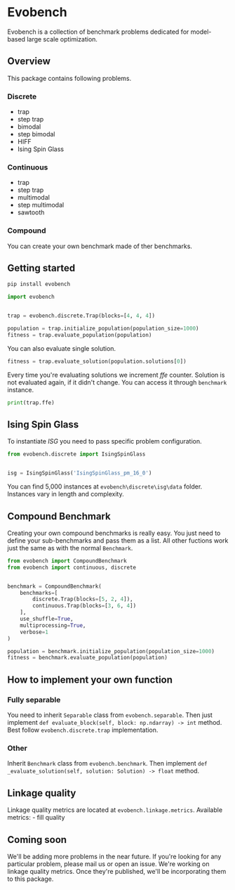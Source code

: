 # Evobench

Evobench is a collection of benchmark problems dedicated for model-based large scale optimization.

## Overview

This package contains following problems.

### Discrete

- trap
- step trap
- bimodal
- step bimodal
- HIFF
- Ising Spin Glass

### Continuous

- trap
- step trap
- multimodal
- step multimodal
- sawtooth

### Compound

You can create your own benchmark made of ther benchmarks.

## Getting started

```sh
pip install evobench
```

```py
import evobench


trap = evobench.discrete.Trap(blocks=[4, 4, 4])

population = trap.initialize_population(population_size=1000)
fitness = trap.evaluate_population(population)
```

You can also evaluate single solution.

```py
fitness = trap.evaluate_solution(population.solutions[0])
```

Every time you're evaluating solutions we increment _ffe_ counter.
Solution is not evaluated again, if it didn't change.
You can access it through `benchmark` instance.

```py
print(trap.ffe)
```

## Ising Spin Glass

To instantiate _ISG_ you need to pass specific problem configuration.

```py
from evobench.discrete import IsingSpinGlass


isg = IsingSpinGlass('IsingSpinGlass_pm_16_0')
```

You can find 5,000 instances at `evobench\discrete\isg\data` folder. Instances vary in length and complexity.

## Compound Benchmark

Creating your own compound benchmarks is really easy.
You just need to define your sub-benchmarks and pass them as a list. All other fuctions work just the same as with the normal `Benchmark`.

```py
from evobench import CompoundBenchmark
from evobench import continuous, discrete


benchmark = CompoundBenchmark(
    benchmarks=[
        discrete.Trap(blocks=[5, 2, 4]),
        continuous.Trap(blocks=[3, 6, 4])
    ],
    use_shuffle=True,
    multiprocessing=True,
    verbose=1
)

population = benchmark.initialize_population(population_size=1000)
fitness = benchmark.evaluate_population(population)
```

## How to implement your own function

### Fully separable

You need to inherit `Separable` class from `evobench.separable`.
Then just implement `def evaluate_block(self, block: np.ndarray) -> int` method. Best follow `evobench.discrete.trap` implementation.

### Other

Inherit `Benchmark` class from `evobench.benchmark`. Then implement `def _evaluate_solution(self, solution: Solution) -> float` method.

## Linkage quality

Linkage quality metrics are located at `evobench.linkage.metrics`.
Available metrics:
    - fill quality

## Coming soon

We'll be adding more problems in the near future. If you're looking for any particular problem, please mail us or open an issue.
We're working on linkage quality metrics. Once they're published, we'll be incorporating them to this package.
